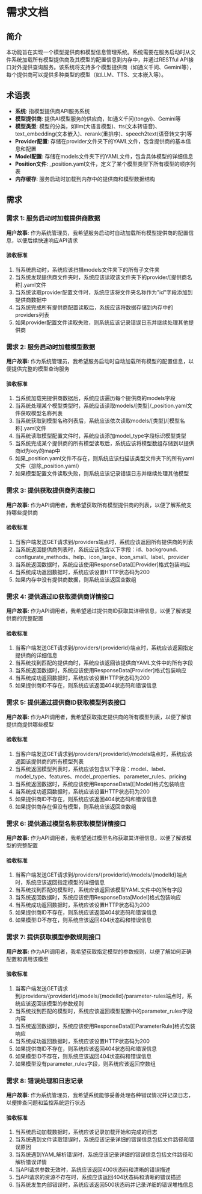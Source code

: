 # 需求文档

## 简介

本功能旨在实现一个模型提供商和模型信息管理系统。系统需要在服务启动时从文件系统加载所有模型提供商及其模型的配置信息到内存中，并通过RESTful API接口对外提供查询服务。该系统将支持多个模型提供商（如通义千问、Gemini等），每个提供商可以提供多种类型的模型（如LLM、TTS、文本嵌入等）。

## 术语表

- **系统**: 指模型提供商API服务系统
- **模型提供商**: 提供AI模型服务的供应商，如通义千问(tongyi)、Gemini等
- **模型类型**: 模型的分类，如llm(大语言模型)、tts(文本转语音)、text_embedding(文本嵌入)、rerank(重排序)、speech2text(语音转文字)等
- **Provider配置**: 存储在provider文件夹下的YAML文件，包含提供商的基本信息和配置
- **Model配置**: 存储在models文件夹下的YAML文件，包含具体模型的详细信息
- **Position文件**: _position.yaml文件，定义了某个模型类型下所有模型的顺序列表
- **内存缓存**: 服务启动时加载到内存中的提供商和模型数据结构

## 需求

### 需求 1: 服务启动时加载提供商数据

**用户故事:** 作为系统管理员，我希望服务启动时自动加载所有模型提供商的配置信息，以便后续快速响应API请求

#### 验收标准

1. 当系统启动时，系统应该扫描models文件夹下的所有子文件夹
2. 当系统发现提供商文件夹时，系统应该读取该文件夹下的provider/[提供商名称].yaml文件
3. 当系统读取provider配置文件时，系统应该将文件夹名称作为"id"字段添加到提供商数据中
4. 当系统完成所有提供商配置读取后，系统应该将数据存储到内存中的providers列表
5. 如果provider配置文件读取失败，则系统应该记录错误日志并继续处理其他提供商

### 需求 2: 服务启动时加载模型数据

**用户故事:** 作为系统管理员，我希望服务启动时自动加载所有模型的配置信息，以便提供完整的模型查询服务

#### 验收标准

1. 当系统加载完提供商数据后，系统应该遍历每个提供商的models字段
2. 当系统处理某个模型类型时，系统应该读取models/[类型]/_position.yaml文件获取模型名称列表
3. 当系统获取到模型名称列表后，系统应该依次读取models/[类型]/[模型名称].yaml文件
4. 当系统读取模型配置文件时，系统应该添加model_type字段标识模型类型
5. 当系统完成某个提供商的所有模型读取后，系统应该将模型数组存储到以提供商id为key的map中
6. 如果_position.yaml文件不存在，则系统应该扫描该类型文件夹下的所有yaml文件（排除_position.yaml）
7. 如果模型配置文件读取失败，则系统应该记录错误日志并继续处理其他模型

### 需求 3: 提供获取提供商列表接口

**用户故事:** 作为API调用者，我希望获取所有模型提供商的列表，以便了解系统支持哪些提供商

#### 验收标准

1. 当客户端发送GET请求到/providers端点时，系统应该返回所有提供商的列表
2. 当系统返回提供商列表时，系统应该包含以下字段：id、background、configurate_methods、help、icon_large、icon_small、label、provider
3. 当系统返回数据时，系统应该使用ResponseData[[]Provider]格式包装响应
4. 当系统成功返回数据时，系统应该设置HTTP状态码为200
5. 如果内存中没有提供商数据，则系统应该返回空数组

### 需求 4: 提供通过ID获取提供商详情接口

**用户故事:** 作为API调用者，我希望通过提供商ID获取其详细信息，以便了解该提供商的完整配置

#### 验收标准

1. 当客户端发送GET请求到/providers/{providerId}端点时，系统应该返回指定提供商的详细信息
2. 当系统找到匹配的提供商时，系统应该返回该提供商YAML文件中的所有字段
3. 当系统返回数据时，系统应该使用ResponseData[Provider]格式包装响应
4. 当系统成功返回数据时，系统应该设置HTTP状态码为200
5. 如果提供商ID不存在，则系统应该返回404状态码和错误信息

### 需求 5: 提供通过提供商ID获取模型列表接口

**用户故事:** 作为API调用者，我希望获取指定提供商的所有模型列表，以便了解该提供商提供哪些模型

#### 验收标准

1. 当客户端发送GET请求到/providers/{providerId}/models端点时，系统应该返回该提供商的所有模型列表
2. 当系统返回模型列表时，系统应该包含以下字段：model、label、model_type、features、model_properties、parameter_rules、pricing
3. 当系统返回数据时，系统应该使用ResponseData[[]Model]格式包装响应
4. 当系统成功返回数据时，系统应该设置HTTP状态码为200
5. 如果提供商ID不存在，则系统应该返回404状态码和错误信息
6. 如果提供商存在但没有模型，则系统应该返回空数组

### 需求 6: 提供通过模型名称获取模型详情接口

**用户故事:** 作为API调用者，我希望通过模型名称获取其详细信息，以便了解该模型的完整配置

#### 验收标准

1. 当客户端发送GET请求到/providers/{providerId}/models/{modelId}端点时，系统应该返回指定模型的详细信息
2. 当系统找到匹配的模型时，系统应该返回该模型YAML文件中的所有字段
3. 当系统返回数据时，系统应该使用ResponseData[Model]格式包装响应
4. 当系统成功返回数据时，系统应该设置HTTP状态码为200
5. 如果提供商ID不存在，则系统应该返回404状态码和错误信息
6. 如果模型ID不存在，则系统应该返回404状态码和错误信息

### 需求 7: 提供获取模型参数规则接口

**用户故事:** 作为API调用者，我希望获取指定模型的参数规则，以便了解如何正确配置和调用该模型

#### 验收标准

1. 当客户端发送GET请求到/providers/{providerId}/models/{modelId}/parameter-rules端点时，系统应该返回该模型的参数规则
2. 当系统找到匹配的模型时，系统应该返回模型配置中的parameter_rules字段内容
3. 当系统返回数据时，系统应该使用ResponseData[[]ParameterRule]格式包装响应
4. 当系统成功返回数据时，系统应该设置HTTP状态码为200
5. 如果提供商ID不存在，则系统应该返回404状态码和错误信息
6. 如果模型ID不存在，则系统应该返回404状态码和错误信息
7. 如果模型没有parameter_rules字段，则系统应该返回空数组

### 需求 8: 错误处理和日志记录

**用户故事:** 作为系统管理员，我希望系统能够妥善处理各种错误情况并记录日志，以便排查问题和监控系统运行状态

#### 验收标准

1. 当系统启动加载数据时，系统应该记录加载开始和完成的日志
2. 当系统遇到文件读取错误时，系统应该记录详细的错误信息包括文件路径和错误原因
3. 当系统遇到YAML解析错误时，系统应该记录详细的错误信息包括文件路径和解析错误详情
4. 当API请求参数无效时，系统应该返回400状态码和清晰的错误描述
5. 当API请求的资源不存在时，系统应该返回404状态码和清晰的错误描述
6. 当系统发生内部错误时，系统应该返回500状态码并记录详细的错误堆栈信息
